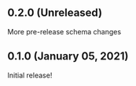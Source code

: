 ## 0.2.0 (Unreleased)

More pre-release schema changes

## 0.1.0 (January 05, 2021)

Initial release!
